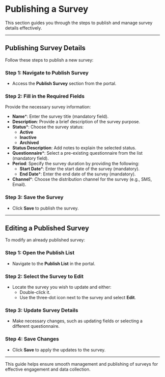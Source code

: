 # Publishing a Survey

This section guides you through the steps to publish and manage survey details effectively.

---

## Publishing Survey Details

Follow these steps to publish a new survey:

### Step 1: Navigate to **Publish Survey**
- Access the **Publish Survey** section from the portal.

### Step 2: Fill in the Required Fields

Provide the necessary survey information:

- **Name***: Enter the survey title (mandatory field).
- **Description**: Provide a brief description of the survey purpose.
- **Status***: Choose the survey status:
    - **Active**
    - **Inactive**
    - **Archived**
- **Status Description**: Add notes to explain the selected status.
- **Questionnaire***: Select a pre-existing questionnaire from the list (mandatory field).
- **Period**: Specify the survey duration by providing the following:
    - **Start Date***: Enter the start date of the survey (mandatory).
    - **End Date***: Enter the end date of the survey (mandatory).
- **Channel***: Choose the distribution channel for the survey (e.g., SMS, Email).

### Step 3: Save the Survey
- Click **Save** to publish the survey.

---

## Editing a Published Survey

To modify an already published survey:

### Step 1: Open the **Publish List**
- Navigate to the **Publish List** in the portal.

### Step 2: Select the Survey to Edit
- Locate the survey you wish to update and either:
    - Double-click it.
    - Use the three-dot icon next to the survey and select **Edit**.

### Step 3: Update Survey Details
- Make necessary changes, such as updating fields or selecting a different questionnaire.

### Step 4: Save Changes
- Click **Save** to apply the updates to the survey.

---

This guide helps ensure smooth management and publishing of surveys for effective engagement and data collection.
